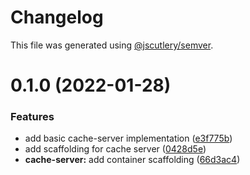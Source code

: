 # Changelog

This file was generated using [@jscutlery/semver](https://github.com/jscutlery/semver).

# 0.1.0 (2022-01-28)


### Features

* add basic cache-server implementation ([e3f775b](https://github.com/nxmn/nxmn/commit/e3f775bcc99f2b4097c0e62f5250de6250483bb7))
* add scaffolding for cache server ([0428d5e](https://github.com/nxmn/nxmn/commit/0428d5e163587f8006b737a16a79a08b339eeaf3))
* **cache-server:** add container scaffolding ([66d3ac4](https://github.com/nxmn/nxmn/commit/66d3ac40ffdf1ebaaa240189cfbd786c24d6c156))
